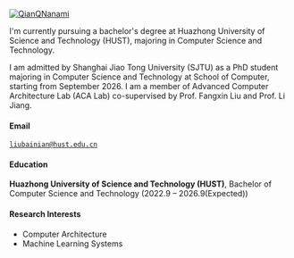 [![QianQNanami](https://img.shields.io/badge/QianQNanami-github-blue?logo=github)](https://github.com/QianQNanami)

I'm currently pursuing a bachelor's degree at Huazhong University of Science and Technology (HUST), majoring in Computer Science and Technology. 

I am admitted by Shanghai Jiao Tong University (SJTU) as a PhD student majoring in Computer Science and Technology at School of Computer, starting from September 2026. I am a member of Advanced Computer Architecture Lab (ACA Lab) co-supervised by Prof. Fangxin Liu and Prof. Li Jiang.

#### Email  
<code>liubainian@hust.edu.cn</code>  

#### Education  
**Huazhong University of Science and Technology (HUST)**, Bachelor of Computer Science and Technology (2022.9 – 2026.9(Expected))

#### Research Interests

- Computer Architecture
- Machine Learning Systems